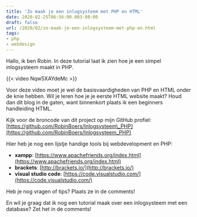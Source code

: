 ```yaml
---
title: 'Zo maak je een inlogsysteem met PHP en HTML'
date: 2020-02-25T06:56:00.003-08:00
draft: false
url: /2020/02/zo-maak-je-een-inlogsysteem-met-php-en.html
tags: 
- php
- webdesign
---
```


Hallo, ik ben Robin. In deze tutorial laat ik zien hoe je een simpel inlogsysteem maakt in PHP.  

{{< video Nqw5XAYdeMc >}}

Voor deze video moet je wel de basisvaardigheden van PHP en HTML onder de knie hebben. Wil je leren hoe je je eerste HTML website maakt? Houd dan dit blog in de gaten, want binnenkort plaats ik een beginners handleiding HTML.  
  
Kijk voor de broncode van dit project op mijn GitHub profiel: [https://github.com/RobinBoers/Inlogsysteem\_PHP](https://github.com/RobinBoers/Inlogsysteem_PHP)  
  
Hier heb je nog een lijstje handige tools bij webdevelopment en PHP:  

* **xampp**: [https://www.apachefriends.org/index.html](https://www.apachefriends.org/index.html)  
* **brackets**: [http://brackets.io/](http://brackets.io/)  
* **visual studio code**: [https://code.visualstudio.com/](https://code.visualstudio.com/)  
  
Heb je nog vragen of tips? Plaats ze in de comments!  
  
En wil je graag dat ik nog een tutorial maak over een inlogsysteem met een database? Zet het in de comments!
